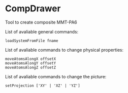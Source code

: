 # CompDrawer
Tool to create composite MMT-PA6

List of avaliable general commands:

    loadSystemFromFile fname


List of avaliable commands to change physical properties:

    moveAtomsAlongX offsetX
    moveAtomsAlongY offsetY
    moveAtomsAlongZ offsetZ


List of avaliable commands to change the picture:

    setProjection ['XY' | 'XZ' | 'YZ']
